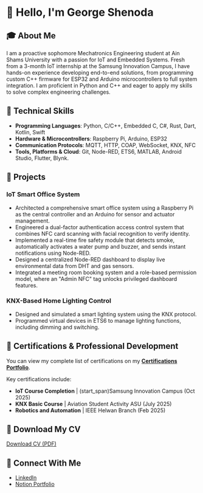 # 👋 Hello, I'm George Shenoda

## 🎓 About Me
I am a proactive sophomore Mechatronics Engineering student at Ain Shams University with a passion for IoT and Embedded Systems. Fresh from a 3-month IoT internship at the Samsung Innovation Campus, I have hands-on experience developing end-to-end solutions, from programming custom C++ firmware for ESP32 and Arduino microcontrollers to full system integration. I am proficient in Python and C++ and eager to apply my skills to solve complex engineering challenges.

## 🔧 Technical Skills
* **Programming Languages**: Python, C/C++, Embedded C, C#, Rust, Dart, Kotlin, Swift
* **Hardware & Microcontrollers**: Raspberry Pi, Arduino, ESP32
* **Communication Protocols**: MQTT, HTTP, COAP, WebSocket, KNX, NFC
* **Tools, Platforms & Cloud**: Git, Node-RED, ETS6, MATLAB, Android Studio, Flutter, Blynk.

## 🚀 Projects

### IoT Smart Office System
* Architected a comprehensive smart office system using a Raspberry Pi as the central controller and an Arduino for sensor and actuator management.
* Engineered a dual-factor authentication access control system that combines NFC card scanning with facial recognition to verify identity.
* Implemented a real-time fire safety module that detects smoke, automatically activates a water pump and buzzer, and sends instant notifications using Node-RED.
* Designed a centralized Node-RED dashboard to display live environmental data from DHT and gas sensors.
* Integrated a meeting room booking system and a role-based permission model, where an "Admin NFC" tag unlocks privileged dashboard features.

### KNX-Based Home Lighting Control
* Designed and simulated a smart lighting system using the KNX protocol.
* Programmed virtual devices in ETS6 to manage lighting functions, including dimming and switching.

## 📜 Certifications & Professional Development
You can view my complete list of certifications on my **[Certifications Portfolio](https://drive.proton.me/urls/7C3Q1MYZA8#Zkn1spNBJDts)**.

Key certifications include:
* **IoT Course Completion** | (start_span)Samsung Innovation Campus (Oct 2025)
* **KNX Basic Course** | Aviation Student Activity ASU (July 2025)
* **Robotics and Automation** | IEEE Helwan Branch (Feb 2025)

## 📄 Download My CV
[Download CV (PDF)](https://drive.proton.me/urls/ZFCYT8BYKR#XzAsSxgJoaO1)

## 🔗 Connect With Me
* [LinkedIn](https://linkedin.com/in/george-shenoda)
* [Notion Portfolio](https://georgeshenoda.notion.site/George-Shenoda-IoT-Engineering-Portfolio-248cf8332f2180808959cf343fcdab10)

